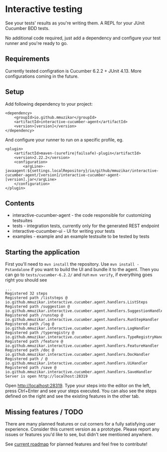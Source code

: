 # Interactive testing

See your tests' results as you're writing them. A REPL for your JUnit Cucumber BDD tests.

No additional code required, just add a dependency and configure your test runner and you're ready to go.

## Requirements
Currently tested configration is Cucumber 6.2.2 + JUnit 4.13. More configurations coming in the future.

## Setup
Add following dependency to your project:
```
<dependency>
    <groupId>io.github.mmuzikar</groupId>
    <artifactId>interactive-cucumber-agent</artifactId>
    <version>[version]</version>
</dependency>
```
And configure your runner to run on a specific profile, eg.
```
<plugin>
    <artifactId>maven-(surefire|failsafe)-plugin</artifactId>
    <version>2.22.2</version>
    <configuration>
        <argLine>-javaagent:${settings.localRepository}/io/github/mmuzikar/interactive-cucumber-agent/[version]/interactive-cucumber-agent-[version].jar</argLine>
    </configuration>
</plugin>
```

## Contents
* interactive-cucumber-agent - the code responsible for customizing testsuites
* tests - integration tests, currently only for the generated REST endpoint
* interactive-cucumber-ui - UI for writing your tests
* examples - example and an example testsuite to be tested by tests

## Starting the application
First you'll need to `mvn install` the repository. Use `mvn install -Pstandalone` if you want to build the UI and bundle it to the agent.
Then you can go to `tests/cucumber-6.2.2/` and run `mvn verify`, if everything goes right you should see
```
...
Registered 32 steps
Registered path /liststeps @ io.github.mmuzikar.interactive.cucumber.agent.handlers.ListSteps
Registered path /suggestion @ io.github.mmuzikar.interactive.cucumber.agent.handlers.SuggestionHandler
Registered path /runstep @ io.github.mmuzikar.interactive.cucumber.agent.handlers.RunStepHandler
Registered path /log @ io.github.mmuzikar.interactive.cucumber.agent.handlers.LogHandler
Registered path /typeregistry @ io.github.mmuzikar.interactive.cucumber.agent.handlers.TypeRegistryHandler
Registered path /feature @ io.github.mmuzikar.interactive.cucumber.agent.handlers.FeatureHandler
Registered path /doc @ io.github.mmuzikar.interactive.cucumber.agent.handlers.DocHandler
Registered path / @ io.github.mmuzikar.interactive.cucumber.agent.handlers.UiHandler
Registered path /save @ io.github.mmuzikar.interactive.cucumber.agent.handlers.SaveHandler
Server is open http://localhost:28319
```
Open [http://localhost:28319](http://localhost:28319).
Type your steps into the editor on the left, press Ctrl+Enter and see your steps executed.
You can also see the steps defined on the right and see the existing features in the other tab.

## Missing features / TODO
There are many planned features or cut corners for a fully satisfying user experience. Consider this current version as a prototype.
Please report any issues or features you'd like to see, but didn't see mentioned anywhere.

See [current roadmap](roadmap.md) for planned features and feel free to contribute!
